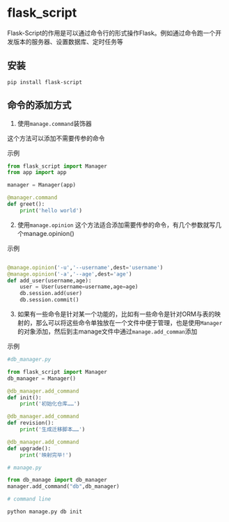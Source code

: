# flask_script
Flask-Script的作用是可以通过命令行的形式操作Flask。例如通过命令跑一个开发版本的服务器、设置数据库、定时任务等
## 安装
`pip install flask-script`

## 命令的添加方式
1. 使用`manage.command`装饰器

这个方法可以添加不需要传参的命令

示例
```python
from flask_script import Manager
from app import app

manager = Manager(app)

@manager.command
def greet():
    print('hello world')
```
2. 使用`manage.opinion`
这个方法适合添加需要传参的命令，有几个参数就写几个manage.opinion()

示例
```python

@manage.opinion('-u','--username',dest='username')
@manage.opinion('-a','--age',dest='age')
def add_user(username,age):
    user = User(username=username,age=age)
    db.session.add(user)
    db.session.commit()
```

3. 如果有一些命令是针对某一个功能的，比如有一些命令是针对ORM与表的映射的，那么可以将这些命令单独放在一个文件中便于管理，也是使用`Manager`的对象添加，然后到主manage文件中通过`manage.add_comman`添加

示例
```python
#db_manager.py

from flask_script import Manager
db_manager = Manager()

@db_manager.add_command
def init():
    print('初始化仓库……')

@db_manager.add_command
def revision():
    print('生成迁移脚本……')

@db_manager.add_command
def upgrade():
    print('映射完毕!')
```
```python
# manage.py

from db_manage import db_manager
manager.add_command("db",db_manager)
```
```python
# command line

python manage.py db init
```